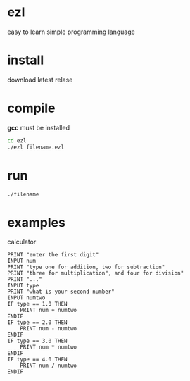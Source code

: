# ezl
easy to learn simple programming language
# install
download latest relase
# compile
__gcc__ must be installed
``` bash
cd ezl
./ezl filename.ezl
```
# run
``` bash
./filename
```
# examples
calculator
```
PRINT "enter the first digit"
INPUT num
PRINT "type one for addition, two for subtraction"
PRINT "three for multiplication", and four for division"
PRINT "..."
INPUT type
PRINT "what is your second number"
INPUT numtwo
IF type == 1.0 THEN
	PRINT num + numtwo
ENDIF
IF type == 2.0 THEN
	PRINT num - numtwo
ENDIF
IF type == 3.0 THEN
	PRINT num * numtwo
ENDIF
IF type == 4.0 THEN
	PRINT num / numtwo
ENDIF
```

